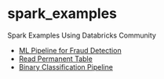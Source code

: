 # spark_examples
Spark Examples Using Databricks Community

- [ML Pipeline for Fraud Detection](https://ispapadakis.github.io/spark_examples/MLPipelineExample.html)
- [Read Permanent Table](https://ispapadakis.github.io/spark_examples/Equifax%20CFPB%20Read%20csv.html)
- [Binary Classification Pipeline](https://ispapadakis.github.io/spark_examples/BinaryClassificationDemo.html)

